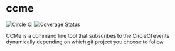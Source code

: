 ccme
==================
[![Circle CI](https://circleci.com/gh/iureguimaraes/ccme/tree/master.svg?style=svg)](https://circleci.com/gh/iureguimaraes/ccme/tree/master) 
[![Coverage
Status](https://coveralls.io/repos/iureguimaraes/ccme/badge.svg?branch=master&service=github)](https://coveralls.io/github/iureguimaraes/ccme?branch=master)

CCMe is a command line tool that subscribes to the CircleCI events dynamically depending on which git project you choose to follow
